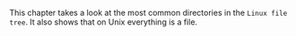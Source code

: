 This chapter takes a look at the most common directories in the
`Linux file tree`. It also shows that on Unix everything is a file.

